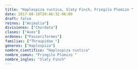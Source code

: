 ```yaml
---
title: "Haplospiza rustica, Slaty Finch, Fringilo Plomizo "
date: 2017-08-18T20:46:32-06:00
draft: false
reinos: ["Animalia"]
divisiones: ["Chordata"]
clases: ["Aves"]
ordenes: ["Passeriformes"]
familias: ["Thraupidae "]
generos: ["Haplospiza"]
nombre_cientifico: "Haplospiza rustica"
nombre_comun: "Fringilo Plomizo "
nombre_ingles: "Slaty Finch"
---
```

